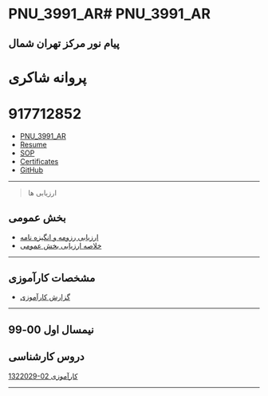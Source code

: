 # PNU_3991_AR# PNU_3991_AR
پیام نور مرکز تهران شمال
------------------
   
 # پروانه شاکری
 # 917712852
 - [PNU_3991_AR](https://github.com/parvaneshakeri/PNU_3991_AR)
 - [Resume](https://github.com/parvaneshakeri/PNU_3991_AR/blob/main/cv%20pshakeri.pdf) 
 - [SOP](https://github.com/parvaneshakeri/PNU_3991_AR/blob/main/sop.pdf)
 - [Certificates](https://github.com/parvaneshakeri/PNU_3991_AR/blob/main/parvaneshakeri-1.jpg)
 - [GitHub](https://farzadsahraei.github.io/sahraei.github.io/docs/jlord.png)
 
------------------
> ارزیابی ها

##  بخش عمومی
- [ارزیابی رزومه و انگیزه نامه](https://farzadsahraei.github.io/sahraei.github.io/docs/XX_CV_CheckList_AR_3991.pdf)
- [خلاصه ارزیابی بخش عمومی](https://farzadsahraei.github.io/sahraei.github.io/docs/XX_GeneralSection_CheckList_AR_3991.pdf)




------------------
## مشخصات کارآموزی
 - [گزارش کارآموزی](https://github.com/parvaneshakeri/PNU_3991_AR/blob/main/p.shakeri.doc)

  
------------------
## نیمسال اول 00-99

## دروس کارشناسی

[1322029-02     کارآموزی](https://github.com/parvaneshakeri/PNU_3991_AR/blob/main/%D9%81%D8%B1%D9%85%20%D9%87%D8%A7%DB%8C%20%DA%A9%D8%A7%D8%B1%D8%A2%D9%85%D9%88%D8%B2%DB%8C.pdf)


------------------





